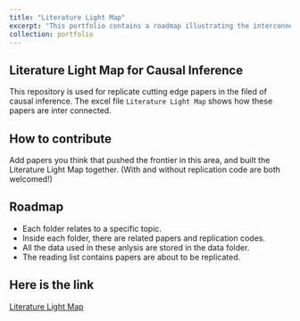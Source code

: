 ```yaml
---
title: "Literature Light Map"
excerpt: "This portfolio contains a roadmap illustrating the interconnections among influential papers in the field of causal inference. It features detailed replications and discussions of some seminal works. <br/><img src='/images/500x300.png'>"
collection: portfolio
---
```


## Literature Light Map for Causal Inference

This repository is used for replicate cutting edge papers in the filed of causal inference. The excel file ``Literature Light Map`` shows how these papers are inter connected. 

## How to contribute
Add papers you think that pushed the frontier in this area, and built the Literature Light Map together. (With and without replication code are both welcomed!)

## Roadmap
+ Each folder relates to a specific topic.
+ Inside each folder, there are related papers and replication codes.
+ All the data used in these anlysis are stored in the data folder.
+ The reading list contains papers are about to be replicated.

## Here is the link
[Literature Light Map](https://github.com/CongWang141/Literature-Light-Map)